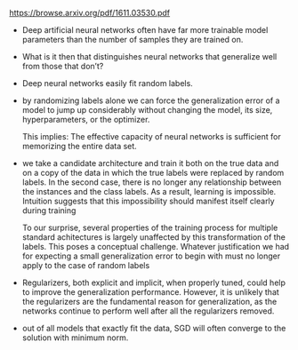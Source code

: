 
https://browse.arxiv.org/pdf/1611.03530.pdf

- Deep artificial neural networks often have far more trainable model parameters than the number of samples they are trained on.

- What is it then that distinguishes neural networks that generalize well from those that don’t?

- Deep neural networks easily fit random labels.

- by randomizing labels alone we can force the generalization error of a model to jump up considerably without changing the model, its size, hyperparameters, or the optimizer.

  This implies:
       The effective capacity of neural networks is sufficient for memorizing the entire data set.


- we take a candidate architecture and train it both on the true data and on a copy of the data in which the true labels were replaced by random labels.
  In the second case, there is no longer any relationship between the instances and the class labels.
  As a result, learning is impossible. Intuition suggests that this impossibility should manifest itself clearly during training

  To our surprise, several properties of the training process for multiple standard achitectures is largely unaffected by this transformation of the labels.
  This poses a conceptual challenge.  Whatever justification we had for expecting a small generalization error to begin with must no longer apply to the case of random labels


-  Regularizers, both explicit and implicit,  when properly tuned, could help to improve the generalization performance.
   However, it is unlikely that the regularizers are the fundamental reason for generalization, as the networks continue to perform well after all the regularizers removed.

- out of all models that exactly fit the data, SGD will often converge to the solution with minimum norm.

